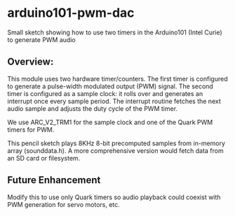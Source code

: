 # arduino101-pwm-dac
Small sketch showing how to use two timers in the Arduino101 (Intel Curie) to generate PWM audio

## Overview:

This module uses two hardware timer/counters.  The first timer is configured
to generate a pulse-width modulated output (PWM) signal.  The second timer is
configured as a sample clock: it rolls over and generates an interrupt once
every sample period.  The interrupt routine fetches the next audio sample and
adjusts the duty cycle of the PWM timer.
 
We use ARC_V2_TRM1 for the sample clock and one of the Quark PWM timers for
PWM.

This pencil sketch plays 8KHz 8-bit precomputed samples from in-memory array
(sounddata.h).  A more comprehensive version would fetch data from an SD
card or filesystem.

## Future Enhancement

Modify this to use only Quark timers so audio playback could coexist with 
PWM generation for servo motors, etc.
